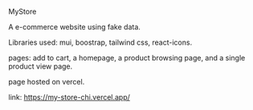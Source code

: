 MyStore

A e-commerce website using fake data.

Libraries used: mui, boostrap, tailwind css, react-icons.

pages: add to cart, a homepage, a product browsing page, and a single product view page.

page hosted on vercel.

link: https://my-store-chi.vercel.app/
